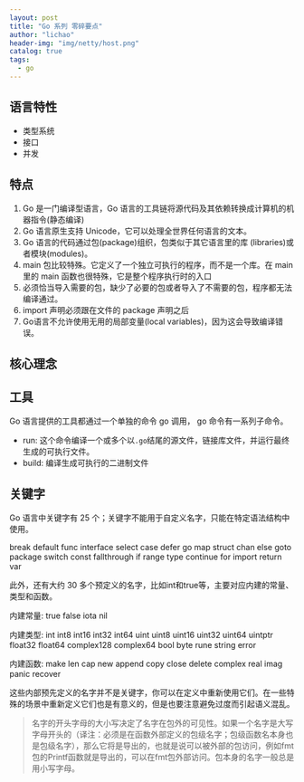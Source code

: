 ```yaml
---
layout: post
title: "Go 系列 零碎要点"
author: "lichao"
header-img: "img/netty/host.png"
catalog: true
tags:
  - go
---
```



## 语言特性
* 类型系统
* 接口
* 并发

## 特点
1. Go 是一门编译型语言，Go 语言的工具链将源代码及其依赖转换成计算机的机器指令(静态编译)
2. Go 语言原生支持 Unicode，它可以处理全世界任何语言的文本。
3. Go 语言的代码通过包(package)组织，包类似于其它语言里的库 (libraries)或者模块(modules)。
4. main 包比较特殊。它定义了一个独立可执行的程序，而不是一个库。在 main 里的 main 函数也很特殊，它是整个程序执行时的入口
5. 必须恰当导入需要的包，缺少了必要的包或者导入了不需要的包，程序都无法编译通过。
6. import 声明必须跟在文件的 package 声明之后
7. Go语言不允许使用无用的局部变量(local variables)，因为这会导致编译错误。
## 核心理念

## 工具
Go 语言提供的工具都通过一个单独的命令 go 调用， go 命令有一系列子命令。
* run: 这个命令编译一个或多个以```.go```结尾的源文件，链接库文件，并运行最终生成的可执行文件。
* build: 编译生成可执行的二进制文件


## 关键字
Go 语言中关键字有 25 个；关键字不能用于自定义名字，只能在特定语法结构中使用。


break      default       func     interface   select
case       defer         go       map         struct
chan       else          goto     package     switch
const      fallthrough   if       range       type
continue   for           import   return      var

此外，还有大约 30 多个预定义的名字，比如int和true等，主要对应内建的常量、类型和函数。

内建常量: true false iota nil

内建类型: int int8 int16 int32 int64
          uint uint8 uint16 uint32 uint64 uintptr
          float32 float64 complex128 complex64
          bool byte rune string error

内建函数: make len cap new append copy close delete
          complex real imag
          panic recover

这些内部预先定义的名字并不是关键字，你可以在定义中重新使用它们。在一些特殊的场景中重新定义它们也是有意义的，但是也要注意避免过度而引起语义混乱。

> 名字的开头字母的大小写决定了名字在包外的可见性。如果一个名字是大写字母开头的（译注：必须是在函数外部定义的包级名字；包级函数名本身也是包级名字），那么它将是导出的，也就是说可以被外部的包访问，例如fmt包的Printf函数就是导出的，可以在fmt包外部访问。包本身的名字一般总是用小写字母。